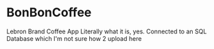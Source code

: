 # BonBonCoffee
Lebron Brand Coffee App
Literally what it is, yes. Connected to an SQL Database which I'm not sure how 2 upload here
